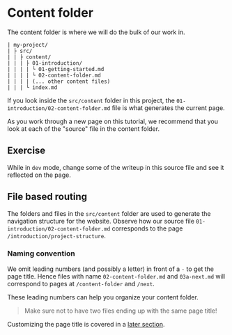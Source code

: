 # Content folder

The content folder is where we will do the bulk of our work in.

```
| my-project/
| ├ src/
| | ├ content/
| | | ├ 01-introduction/
| | | | └ 01-getting-started.md
| | | | └ 02-content-folder.md
| | | | (... other content files)
| | | └ index.md
```

If you look inside the `src/content` folder in this project, the
`01-introduction/02-content-folder.md` file is what generates the current page.

As you work through a new page on this tutorial, we recommend that you look at each of the "source" file in the content folder.

## Exercise

While in `dev` mode, change some of the writeup in this source file and see it reflected on the page.

## File based routing

The folders and files in the `src/content` folder are used to generate the navigation structure for
the website. Observe how our source file `01-introduction/02-content-folder.md` corresponds to the
page `/introduction/project-structure`.

### Naming convention

We omit leading numbers (and possibly a letter) in front of a `-` to get the page title. Hence files
with name `02-content-folder.md` and `03a-next.md` will correspond to pages at `/content-folder` and
`/next`.

These leading numbers can help you organize your content folder.

> Make sure not to have two files ending up with the same page title!

Customizing the page title is covered in a
[later section](/markdown/generating-pdf#More-about-Mathlified:-page-titles).
